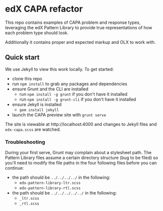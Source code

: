 # edX CAPA refactor

This repo contains examples of CAPA problem and response types, leveraging the edX Pattern Library to provide true representations of how each problem type should look.

Additionally it contains proper and expected markup and OLX to work with.

## Quick start

We use Jekyll to view this work locally. To get started:

* clone this repo
* run `npm install` to grab any packages and dependencies
* ensure Grunt and the CLI are installed
  * run `npm install -g grunt` if you don't have it installed
  * run `npm install -g grunt-cli` if you don't have it installed
* ensure Jekyll is installed
  * `gem install jekyll`
* launch the CAPA preview site with `grunt serve`

The site is viewable at http://localhost:4000 and changes to Jekyll files and `edx-capa.scss` are watched.

### Troubleshooting

During your first serve, Grunt may complain about a stylesheet path. The Pattern Library files assume a certain directory structure (bug to be filed) so you'll need to modify the file paths in the four following files before you can continue:

* the path should be `../../../../` in the following:
  * `edx-pattern-library-ltr.scss`
  * `edx-pattern-library-rtl.scss`
* the path should be `../../../../../` in the following:
  * `_ltr.scss`
  * `_rtl.scss`
